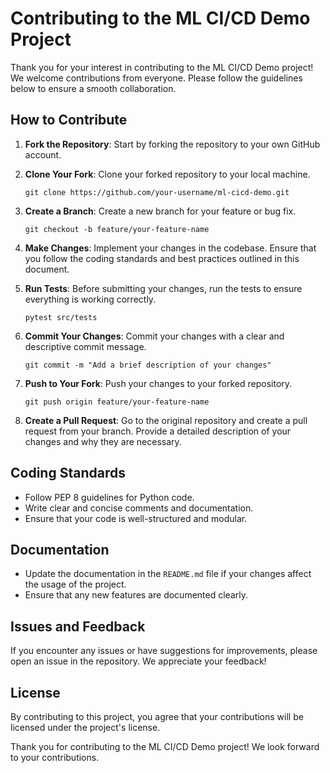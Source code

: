 # Contributing to the ML CI/CD Demo Project

Thank you for your interest in contributing to the ML CI/CD Demo project! We welcome contributions from everyone. Please follow the guidelines below to ensure a smooth collaboration.

## How to Contribute

1. **Fork the Repository**: Start by forking the repository to your own GitHub account.

2. **Clone Your Fork**: Clone your forked repository to your local machine.
   ```
   git clone https://github.com/your-username/ml-cicd-demo.git
   ```

3. **Create a Branch**: Create a new branch for your feature or bug fix.
   ```
   git checkout -b feature/your-feature-name
   ```

4. **Make Changes**: Implement your changes in the codebase. Ensure that you follow the coding standards and best practices outlined in this document.

5. **Run Tests**: Before submitting your changes, run the tests to ensure everything is working correctly.
   ```
   pytest src/tests
   ```

6. **Commit Your Changes**: Commit your changes with a clear and descriptive commit message.
   ```
   git commit -m "Add a brief description of your changes"
   ```

7. **Push to Your Fork**: Push your changes to your forked repository.
   ```
   git push origin feature/your-feature-name
   ```

8. **Create a Pull Request**: Go to the original repository and create a pull request from your branch. Provide a detailed description of your changes and why they are necessary.

## Coding Standards

- Follow PEP 8 guidelines for Python code.
- Write clear and concise comments and documentation.
- Ensure that your code is well-structured and modular.

## Documentation

- Update the documentation in the `README.md` file if your changes affect the usage of the project.
- Ensure that any new features are documented clearly.

## Issues and Feedback

If you encounter any issues or have suggestions for improvements, please open an issue in the repository. We appreciate your feedback!

## License

By contributing to this project, you agree that your contributions will be licensed under the project's license.

Thank you for contributing to the ML CI/CD Demo project! We look forward to your contributions.